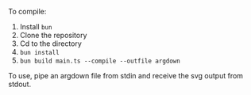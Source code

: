 To compile:
1. Install `bun`
2. Clone the repository
3. Cd to the directory
4. `bun install`
5. `bun build main.ts --compile --outfile argdown`

To use, pipe an argdown file from stdin and receive the svg output from stdout.
